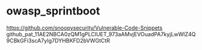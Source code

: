 # owasp_sprintboot
https://github.com/snoopysecurity/Vulnerable-Code-Snippets
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
